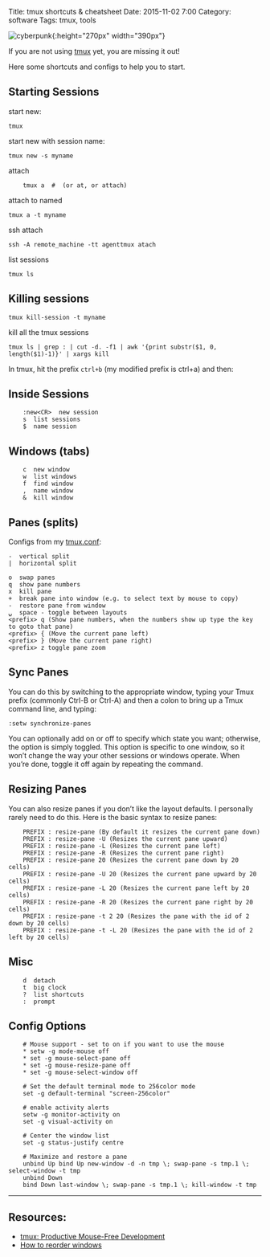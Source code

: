 Title: tmux shortcuts & cheatsheet
Date: 2015-11-02 7:00 
Category: software
Tags: tmux, tools

![cyberpunk](./cyberpunk/tmux.jpg){:height="270px" width="390px"}

If you are not using [tmux](https://github.com/tmux/tmux) yet, you are missing it out!

Here some shortcuts and configs to help you to start.

## Starting Sessions

start new:

```
tmux
```

start new with session name:

```
tmux new -s myname
```

attach

```
    tmux a  #  (or at, or attach)
```


attach to named

```
tmux a -t myname
```

ssh attach
```
ssh -A remote_machine -tt agenttmux atach
```

list sessions

```
tmux ls
```

## Killing sessions

```
tmux kill-session -t myname
```

kill all the tmux sessions

```
tmux ls | grep : | cut -d. -f1 | awk '{print substr($1, 0, length($1)-1)}' | xargs kill
```

In tmux, hit the prefix `ctrl+b` (my modified prefix is ctrl+a) and then:

##  Inside Sessions

```
    :new<CR>  new session
    s  list sessions
    $  name session
```

## Windows (tabs)

```
    c  new window
    w  list windows
    f  find window
    ,  name window
    &  kill window
```

## Panes (splits) 

Configs from my [tmux.conf](https://github.com/go-outside-labs/Shell-Scripts_and_Dotfiles/blob/master/configs/tmux.conf):

    -  vertical split
    |  horizontal split
    
    o  swap panes
    q  show pane numbers
    x  kill pane
    +  break pane into window (e.g. to select text by mouse to copy)
    -  restore pane from window
    ⍽  space - toggle between layouts
    <prefix> q (Show pane numbers, when the numbers show up type the key to goto that pane)
    <prefix> { (Move the current pane left)
    <prefix> } (Move the current pane right)
    <prefix> z toggle pane zoom

## Sync Panes 

You can do this by switching to the appropriate window, typing your Tmux prefix (commonly Ctrl-B or Ctrl-A) and then a colon to bring up a Tmux command line, and typing:

```
:setw synchronize-panes
```

You can optionally add on or off to specify which state you want; otherwise, the option is simply toggled. 
This option is specific to one window, so it won’t change the way your other sessions or windows operate.
 When you’re done, toggle it off again by repeating the command.


## Resizing Panes

You can also resize panes if you don’t like the layout defaults. I personally rarely need to do this. Here is the basic syntax to resize panes:

```
    PREFIX : resize-pane (By default it resizes the current pane down)
    PREFIX : resize-pane -U (Resizes the current pane upward)
    PREFIX : resize-pane -L (Resizes the current pane left)
    PREFIX : resize-pane -R (Resizes the current pane right)
    PREFIX : resize-pane 20 (Resizes the current pane down by 20 cells)
    PREFIX : resize-pane -U 20 (Resizes the current pane upward by 20 cells)
    PREFIX : resize-pane -L 20 (Resizes the current pane left by 20 cells)
    PREFIX : resize-pane -R 20 (Resizes the current pane right by 20 cells)
    PREFIX : resize-pane -t 2 20 (Resizes the pane with the id of 2 down by 20 cells)
    PREFIX : resize-pane -t -L 20 (Resizes the pane with the id of 2 left by 20 cells)
```


## Misc

```
    d  detach
    t  big clock
    ?  list shortcuts
    :  prompt
```

## Config Options

```
    # Mouse support - set to on if you want to use the mouse
    * setw -g mode-mouse off
    * set -g mouse-select-pane off
    * set -g mouse-resize-pane off
    * set -g mouse-select-window off

    # Set the default terminal mode to 256color mode
    set -g default-terminal "screen-256color"

    # enable activity alerts
    setw -g monitor-activity on
    set -g visual-activity on

    # Center the window list
    set -g status-justify centre

    # Maximize and restore a pane
    unbind Up bind Up new-window -d -n tmp \; swap-pane -s tmp.1 \; select-window -t tmp
    unbind Down
    bind Down last-window \; swap-pane -s tmp.1 \; kill-window -t tmp
```

----

## Resources:

* [tmux: Productive Mouse-Free Development](http://pragprog.com/book/bhtmux/tmux)
* [How to reorder windows](http://superuser.com/questions/343572/tmux-how-do-i-reorder-my-windows)

